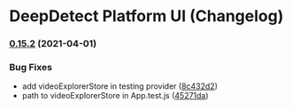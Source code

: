 # DeepDetect Platform UI (Changelog)

### [0.15.2](https://github.com/jolibrain/platform_ui/compare/v0.15.1...v0.15.2) (2021-04-01)


### Bug Fixes

* add videoExplorerStore in testing provider ([8c432d2](https://github.com/jolibrain/platform_ui/commit/8c432d2c1a2410d2c4dd74a9652ed79b39a6943d))
* path to videoExplorerStore in App.test.js ([45271da](https://github.com/jolibrain/platform_ui/commit/45271da7eac4d821009093334f3c1c343fdb4b80))
